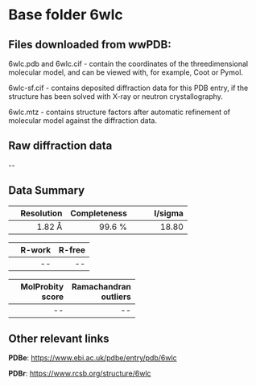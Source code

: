 # Base folder 6wlc

## Files downloaded from wwPDB:

6wlc.pdb and 6wlc.cif - contain the coordinates of the threedimensional molecular model, and can be viewed with, for example, Coot or Pymol.

6wlc-sf.cif - contains deposited diffraction data for this PDB entry, if the structure has been solved with X-ray or neutron crystallography.

6wlc.mtz - contains structure factors after automatic refinement of molecular model against the diffraction data.

## Raw diffraction data

--<br> 

## Data Summary
|   | Resolution | Completeness| I/sigma |
|---|-------------:|----------------:|--------------:|
|   |1.82 Å|99.6  %|<img width=50/>18.80|

|   | **R-work**| **R-free**   
|---|-------------:|----------------:|           
||--|--|

|   |**MolProbity<br>score**| **Ramachandran<br>outliers** 
|---|-------------:|----------------:|
||--|--|

 

 



## Other relevant links 
**PDBe**:  https://www.ebi.ac.uk/pdbe/entry/pdb/6wlc
 
**PDBr**: https://www.rcsb.org/structure/6wlc 

